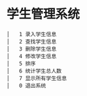 #    学生管理系统 


    │   1 录入学生信息
    │   2 查找学生信息
    │   3 删除学生信息
    │   4 修改学生信息
    │   5 排序
    │   6 统计学生总人数
    │   7 显示所有学生信息
    │   0 退出系统
    
